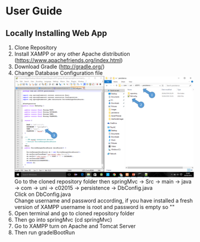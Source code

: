 # User Guide

## Locally Installing Web App

1. Clone Repository     
2. Install XAMPP or any other Apache distribution  (https://www.apachefriends.org/index.html)  
3. Download Gradle (http://gradle.org/)   
4. Change Database Configuration file
 ![Screenshot](UserGuideImages/installing.png)
Go to the cloned repository folder then springMvc -> Src -> main -> java -> com -> uni ->  c02015 -> persistence -> DbConfig.java  
Click on DbConfig.java        
Change username and password according, if you have installed a fresh version of XAMPP username is root and password is empty so ""
5. Open terminal and go to cloned repository folder 
6. Then go into springMvc (cd springMvc)
7. Go to XAMPP turn on Apache and Tomcat Server   
8. Then run gradelBootRun  










 




















 






















